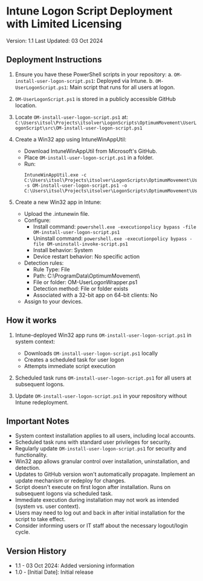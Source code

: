 # Intune Logon Script Deployment with Limited Licensing

Version: 1.1
Last Updated: 03 Oct 2024

## Deployment Instructions

1. Ensure you have these PowerShell scripts in your repository:
   a. `OM-install-user-logon-script.ps1`: Deployed via Intune.
   b. `OM-UserLogonScript.ps1`: Main script that runs for all users at logon.

2. `OM-UserLogonScript.ps1` is stored in a publicly accessible GitHub location.

3. Locate `OM-install-user-logon-script.ps1` at:
   `C:\Users\itsol\Projects\itsolver\LogonScripts\OptimumMovement\UserLogonScript\src\OM-install-user-logon-script.ps1`

4. Create a Win32 app using IntuneWinAppUtil:
   - Download IntuneWinAppUtil from Microsoft's GitHub.
   - Place `OM-install-user-logon-script.ps1` in a folder.
   - Run:
     ```
     IntuneWinAppUtil.exe -c C:\Users\itsol\Projects\itsolver\LogonScripts\OptimumMovement\UserLogonScript\src -s OM-install-user-logon-script.ps1 -o C:\Users\itsol\Projects\itsolver\LogonScripts\OptimumMovement\UserLogonScript
     ```

5. Create a new Win32 app in Intune:
   - Upload the .intunewin file.
   - Configure:
     - Install command: `powershell.exe -executionpolicy bypass -file OM-install-user-logon-script.ps1`
     - Uninstall command: `powershell.exe -executionpolicy bypass -file OM-uninstall-invoke-script.ps1`
     - Install behavior: System
     - Device restart behavior: No specific action
   - Detection rules:
     - Rule Type: File
     - Path: C:\ProgramData\OptimumMovement\
     - File or folder: OM-UserLogonWrapper.ps1
     - Detection method: File or folder exists
     - Associated with a 32-bit app on 64-bit clients: No
   - Assign to your devices.

## How it works

1. Intune-deployed Win32 app runs `OM-install-user-logon-script.ps1` in system context:
   - Downloads `OM-install-user-logon-script.ps1` locally
   - Creates a scheduled task for user logon
   - Attempts immediate script execution

2. Scheduled task runs `OM-install-user-logon-script.ps1` for all users at subsequent logons.

3. Update `OM-install-user-logon-script.ps1` in your repository without Intune redeployment.

## Important Notes

- System context installation applies to all users, including local accounts.
- Scheduled task runs with standard user privileges for security.
- Regularly update `OM-install-user-logon-script.ps1` for security and functionality.
- Win32 app allows granular control over installation, uninstallation, and detection.
- Updates to GitHub version won't automatically propagate. Implement an update mechanism or redeploy for changes.
- Script doesn't execute on first logon after installation. Runs on subsequent logons via scheduled task.
- Immediate execution during installation may not work as intended (system vs. user context).
- Users may need to log out and back in after initial installation for the script to take effect.
- Consider informing users or IT staff about the necessary logout/login cycle.

## Version History

- 1.1 - 03 Oct 2024: Added versioning information
- 1.0 - [Initial Date]: Initial release
